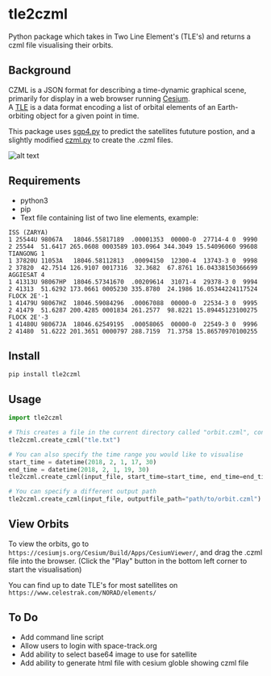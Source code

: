 # tle2czml


Python package which takes in Two Line Element's (TLE's) and returns a czml file visualising their orbits.  

## Background  
CZML is a JSON format for describing a time-dynamic graphical scene, primarily for display in a web browser running <a href="https://cesiumjs.org/">Cesium</a>.  
A <a href="https://www.celestrak.com/NORAD/documentation/tle-fmt.asp">TLE</a> is a data format encoding a list of orbital elements of an Earth-orbiting object for a given point in time.  

This package uses <a href="https://pypi.python.org/pypi/sgp4/">sgp4.py</a> to predict the satellites fututure postion, and a slightly modified <a href="https://github.com/cleder/czml">czml.py</a> to create the .czml files.  

![alt text](screenshot.png)

## Requirements
* python3
* pip
* Text file containing list of two line elements, example: 

```
ISS (ZARYA)             
1 25544U 98067A   18046.55817189  .00001353  00000-0  27714-4 0  9990
2 25544  51.6417 265.0608 0003589 103.0964 344.3049 15.54096060 99608
TIANGONG 1              
1 37820U 11053A   18046.58112813  .00094150  12300-4  13743-3 0  9998
2 37820  42.7514 126.9107 0017316  32.3682  67.8761 16.04338150366699
AGGIESAT 4              
1 41313U 98067HP  18046.57341670  .00209614  31071-4  29378-3 0  9994
2 41313  51.6292 173.0661 0005230 335.8780  24.1986 16.05344224117524
FLOCK 2E'-1             
1 41479U 98067HZ  18046.59084296  .00067088  00000-0  22534-3 0  9995
2 41479  51.6287 200.4285 0001834 261.2577  98.8221 15.89445123100275
FLOCK 2E'-3             
1 41480U 98067JA  18046.62549195  .00058065  00000-0  22549-3 0  9996
2 41480  51.6222 201.3651 0000797 288.7159  71.3758 15.86570970100255
```

## Install
`pip install tle2czml`

## Usage
```python
import tle2czml

# This creates a file in the current directory called "orbit.czml", containing the orbits of the satelites over the next 24 hours.
tle2czml.create_czml("tle.txt")

# You can also specify the time range you would like to visualise
start_time = datetime(2018, 2, 1, 17, 30)
end_time = datetime(2018, 2, 1, 19, 30)
tle2czml.create_czml(input_file, start_time=start_time, end_time=end_time)

# You can specify a different output path
tle2czml.create_czml(input_file, outputfile_path="path/to/orbit.czml")
```

## View Orbits
To view the orbits, go to `https://cesiumjs.org/Cesium/Build/Apps/CesiumViewer/`, and drag the .czml file into the browser.
(Click the "Play" button in the bottom left corner to start the visualisation)  

You can find up to date TLE's for most satellites on `https://www.celestrak.com/NORAD/elements/`  

## To Do
* Add command line script
* Allow users to login with space-track.org
* Add ability to select base64 image to use for satellite
* Add ability to generate html file with cesium globle showing czml file